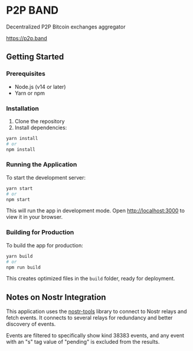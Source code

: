 # P2P BAND

Decentralized P2P Bitcoin exchanges aggregator 

https://p2p.band

## Getting Started

### Prerequisites

- Node.js (v14 or later)
- Yarn or npm

### Installation

1. Clone the repository
2. Install dependencies:

```bash
yarn install
# or
npm install
```

### Running the Application

To start the development server:

```bash
yarn start
# or
npm start
```

This will run the app in development mode. Open [http://localhost:3000](http://localhost:3000) to view it in your browser.

### Building for Production

To build the app for production:

```bash
yarn build
# or
npm run build
```

This creates optimized files in the `build` folder, ready for deployment.

## Notes on Nostr Integration

This application uses the [nostr-tools](https://github.com/nbd-wtf/nostr-tools) library to connect to Nostr relays and fetch events. It connects to several relays for redundancy and better discovery of events.

Events are filtered to specifically show kind 38383 events, and any event with an "s" tag value of "pending" is excluded from the results.
